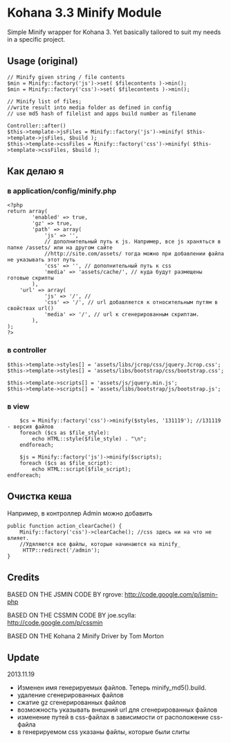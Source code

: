 # Kohana 3.3 Minify Module 

Simple Minify wrapper for Kohana 3. Yet basically tailored to suit my needs in a specific project.

## Usage (original)

    // Minify given string / file contents
    $min = Minify::factory('js')->set( $filecontents )->min();
    $min = Minify::factory('css')->set( $filecontents )->min(); 

    // Minify list of files; 
	//write result into media folder as defined in config
	// use md5 hash of filelist and apps build number as filename
	
    Controller::after()  
    $this->template->jsFiles = Minify::factory('js')->minify( $this->template->jsFiles, $build );
    $this->template->cssFiles = Minify::factory('css')->minify( $this->template->cssFiles, $build );
    
## Как делаю я
### в application/config/minify.php

	<?php
	return array(
    		'enabled' => true,
    		'gz' => true,
    		'path' => array(
        		'js' => '', 
        		// дополнительный путь к js. Например, все js храняться в папке /assets/ или на другом сайте
        		//http://site.com/assets/ тогда можно при добавлении файла не указывать этот путь
		        'css' => '', // дополнительный путь к css
		        'media' => 'assets/cache/', // куда будут размещены готовые скрипты
    		),
		'url' => array(
        		'js' => '/', //  
        		'css' => '/', // url добавляется к относительным путям в свойствах url()
        		'media' => '/', // url к сгенерированным скриптам.
    		),
	);
	?>


### в controller

	$this->template->styles[] = 'assets/libs/jcrop/css/jquery.Jcrop.css';
	$this->template->styles[] = 'assets/libs/bootstrap/css/bootstrap.css';
        
	$this->template->scripts[] = 'assets/js/jquery.min.js';
	$this->template->scripts[] = 'assets/libs/bootstrap/js/bootstrap.js';
        
### в view

        $cs = Minify::factory('css')->minify($styles, '131119'); //131119 - версия файлов
        foreach ($cs as $file_style):
        	echo HTML::style($file_style) . "\n";
        endforeach;
        
        $js = Minify::factory('js')->minify($scripts);
        foreach ($cs as $file_script):
        	echo HTML::script($file_script);
	endforeach;
	
## Очистка кеша

Например, в контроллер Admin можно добавить

    public function action_clearCache() {
        Minify::factory('css')->clearCache(); //css здесь ни на что не влияет. 
        //Удяляются все файлы, которые начинаются на minify_
         HTTP::redirect('/admin');
    }

## Credits

BASED ON THE JSMIN CODE BY rgrove: http://code.google.com/p/jsmin-php 

BASED ON THE CSSMIN CODE BY joe.scylla: http://code.google.com/p/cssmin

BASED ON THE Kohana 2 Minify Driver by Tom Morton 


## Update
2013.11.19 
- Изменен имя генерируемых файлов. Теперь minify_md5().build.
- удаление сгенерированных файлов
- сжатие gz сгенерированных файлов
- возможность указывать внешний url для сгенерированных файлов
- изменение путей в css-файлах в зависимости от расположение css-файла
- в генерируемом css указаны файлы, которые были слиты
